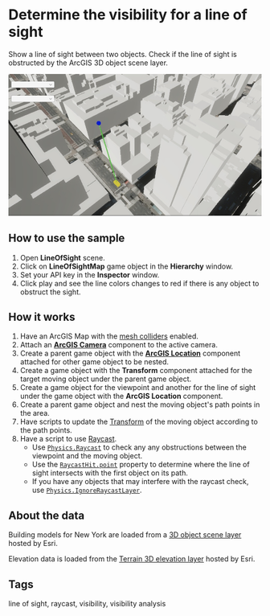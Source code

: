 # Determine the visibility for a line of sight

Show a line of sight between two objects. Check if the line of sight is obstructed by the ArcGIS 3D object scene layer.

![Image of line of sight](LineOfSight.jpg)

## How to use the sample

1. Open **LineOfSight** scene.
2. Click on **LineOfSightMap** game object in the **Hierarchy** window.
3. Set your API key in the **Inspector** window.
4. Click play and see the line colors changes to red if there is any object to obstruct the sight.

## How it works

1. Have an ArcGIS Map with the [mesh colliders](https://developers.arcgis.com/unity/maps/mesh-collider/) enabled.
2. Attach an [**ArcGIS Camera**](https://developers.arcgis.com/unity/maps/camera/#arcgis-camera) component to the active camera.
3. Create a parent game object with the [**ArcGIS Location**](https://developers.arcgis.com/unity/maps/location-component/) component attached for other game object to be nested.
4. Create a game object with the **Transform** component attached for the target moving object under the parent game object.
5. Create a game object for the viewpoint and another for the line of sight under the game object with the **ArcGIS Location** component.
6. Create a parent game object and nest the moving object's path points in the area.
7. Have scripts to update the [Transform](https://docs.unity3d.com/ScriptReference/Transform.html) of the moving object according to the path points.
8. Have a script to use [Raycast](https://docs.unity3d.com/ScriptReference/Physics.Raycast.html).
    - Use [`Physics.Raycast`](https://docs.unity3d.com/ScriptReference/Physics.Raycast.html) to check any any obstructions between the viewpoint and the moving object.
    - Use the [`RaycastHit.point`](https://docs.unity3d.com/ScriptReference/RaycastHit-point.html) property to determine where the line of sight intersects with the first object on its path.
    - If you have any objects that may interfere with the raycast check, use [`Physics.IgnoreRaycastLayer`](https://docs.unity3d.com/ScriptReference/Physics.IgnoreRaycastLayer.html).

## About the data

Building models for New York are loaded from a [3D object scene layer](https://tiles.arcgis.com/tiles/z2tnIkrLQ2BRzr6P/arcgis/rest/services/New_York_LoD2_3D_Buildings/SceneServer/layers/0) hosted by Esri.

Elevation data is loaded from the [Terrain 3D elevation layer](https://www.arcgis.com/home/item.html?id=7029fb60158543ad845c7e1527af11e4) hosted by Esri.

## Tags

line of sight, raycast, visibility, visibility analysis
